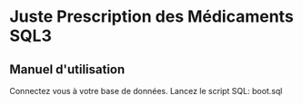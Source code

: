 # Juste Prescription des Médicaments SQL3

## Manuel d'utilisation

Connectez vous à votre base de données.
Lancez le script SQL: boot.sql
